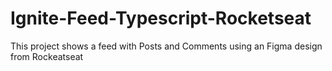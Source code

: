# Ignite-Feed-Typescript-Rocketseat
This project shows a feed with Posts and Comments using an Figma design from Rockeatseat
